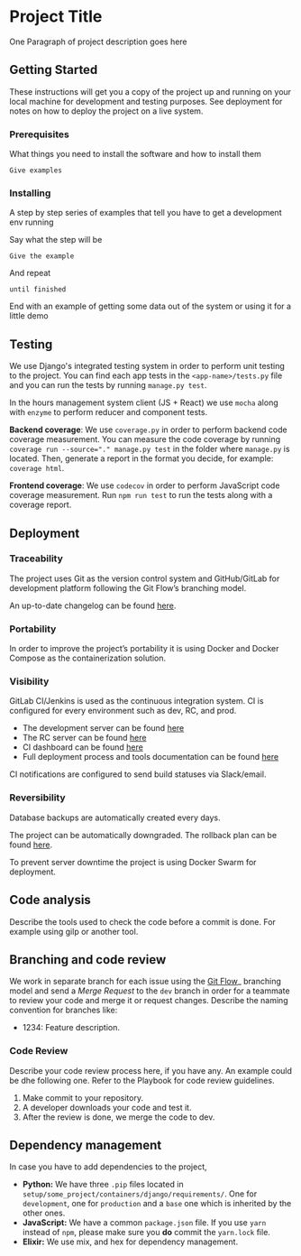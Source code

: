 # Project Title

One Paragraph of project description goes here

## Getting Started

These instructions will get you a copy of the project up and running on your local machine for development and testing purposes. See deployment for notes on how to deploy the project on a live system.

### Prerequisites

What things you need to install the software and how to install them

```
Give examples
```

### Installing

A step by step series of examples that tell you have to get a development env running

Say what the step will be

```
Give the example
```

And repeat

```
until finished
```

End with an example of getting some data out of the system or using it for a little demo

## Testing

We use Django's integrated testing system in order to perform unit testing to the project. You can find each app tests in the `<app-name>/tests.py` file and you can run the tests by running `manage.py test`.

In the hours management system client (JS + React) we use `mocha` along with `enzyme` to perform reducer and component tests.

**Backend coverage**: We use `coverage.py` in order to perform backend code coverage measurement. You can measure the code coverage by running `coverage run --source="." manage.py test` in the folder where `manage.py` is located. Then, generate a report in the format you decide, for example: `coverage html`.

**Frontend coverage**: We use `codecov` in order to perform JavaScript code coverage measurement. Run `npm run test` to run the tests along with a coverage report.

## Deployment

### Traceability

The project uses Git as the version control system and GitHub/GitLab for development platform following the Git Flow’s branching model.

An up-to-date changelog can be found [here](CHANGELOG.md).

### Portability

In order to improve the project’s portability it is using Docker and Docker Compose as the containerization solution.

### Visibility

GitLab CI/Jenkins is used as the continuous integration system.
CI is configured for every environment such as dev, RC, and prod.

- The development server can be found [here](https://<subdomain>.sophilabs.me)
- The RC server can be found [here](https://<subdomain>.sophilabs.me)
- CI dashboard can be found [here](https://<subdomain>.sophilabs.me)
- Full deployment process and tools documentation can be found [here](DEPLOYMENT.md)

CI notifications are configured to send build statuses via Slack/email.

### Reversibility 

Database backups are automatically created every <days> days.

The project can be automatically downgraded. The rollback plan can be found [here](DEPLOYMENT.md).

To prevent server downtime the project is using Docker Swarm for deployment.


## Code analysis

Describe the tools used to check the code before a commit is done. For example using gilp or another tool. 

## Branching and code review

We work in separate branch for each issue using the [Git Flow](https://github.com/nvie/gitflow)_ branching model and send a *Merge Request* to the `dev` branch in order for a teammate to review your code and merge it or request changes. Describe the naming convention for branches like:

* 1234: Feature description.

### Code Review

Describe your code review process here, if you have any. An example could be dhe following one. Refer to the Playbook for code review guidelines.

1. Make commit to your repository.
2. A developer downloads your code and test it.
3. After the review is done, we merge the code to dev.

## Dependency management

In case you have to add dependencies to the project,

- **Python:** We have three `.pip` files located in `setup/some_project/containers/django/requirements/`. One for `development`, one for `production` and a `base` one which is inherited by the other ones.
- **JavaScript:** We have a common `package.json` file. If you use `yarn` instead of `npm`, please make sure you **do** commit the `yarn.lock` file.
- **Elixir:** We use mix, and hex for dependency management.
